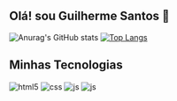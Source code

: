 ## Olá! sou Guilherme Santos 👋


![Anurag's GitHub stats](https://github-readme-stats.vercel.app/api?username=Guilherme-Santos-C&show_icons=true&theme=radical)
[![Top Langs](https://github-readme-stats.vercel.app/api/top-langs/?username=Guilherme-Santos-C&theme=radical)](https://github.com/anuraghazra/github-readme-stats)

## Minhas Tecnologias
<div style="display: inline_block">
  <img align="center" alt="html5" src="https://img.shields.io/badge/HTML5-E34F26?style=for-the-badge&logo=html5&logoColor=white" />
  <img align="center" alt="css" src="https://img.shields.io/badge/CSS3-1572B6?style=for-the-badge&logo=css3&logoColor=white" />
  <img align="center" alt="js" src="https://img.shields.io/badge/JavaScript-F7DF1E?style=for-the-badge&logo=javascript&logoColor=black" />
  <img align="center" alt="js" src="https://img.shields.io/badge/Bootstrap-563D7C?style=for-the-badge&logo=bootstrap&logoColor=white" />
</div><br/>

<!--"Estudante de programação dedicado, buscando incansavelmente aprender e aprimorar minhas habilidades a cada dia."-->
